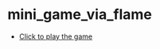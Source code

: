 # mini_game_via_flame

- [Click to play the game](https://hamza-bayar-2.github.io/mini_game_via_flame/)

